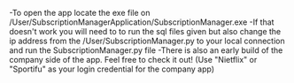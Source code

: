-To open the app locate the exe file on /User/SubscriptionManagerApplication/SubscriptionManager.exe
-If that doesn't work you will need to to run the sql files given but also change the ip address from the /User/SubscriptionManager.py to your local connection and run the SubscriptionManager.py file
-There is also an early build of the company side of the app. Feel free to check it out! (Use "Nietflix" or "Sportifu" as your login credential for the company app)
